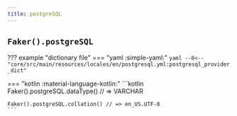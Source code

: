 ```yaml
---
title: postgreSQL
---
```


## `Faker().postgreSQL`

??? example "dictionary file"
    === "yaml :simple-yaml:"
        ```yaml
        --8<-- "core/src/main/resources/locales/en/postgresql.yml:postgresql_provider_dict"
        ```

=== "kotlin :material-language-kotlin:"
    ```kotlin
    Faker().postgreSQL.dataType() // => VARCHAR

    Faker().postgreSQL.collation() // => en_US.UTF-8
    ```